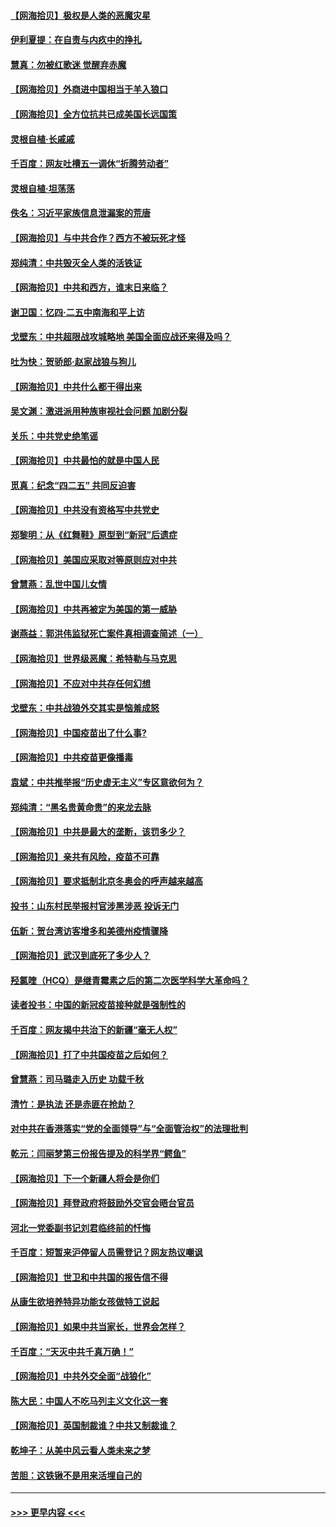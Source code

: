 #### [【网海拾贝】极权是人类的恶魔灾星](../pages/nsc993/n12910697.md?t=04282252) 
#### [伊利夏提：在自责与内疚中的挣扎](../pages/nsc993/n12910493.md?t=04282252) 
#### [慧真：勿被红歌迷 觉醒弃赤魔](../pages/nsc993/n12910485.md?t=04282252) 
#### [【网海拾贝】外商进中国相当于羊入狼口](../pages/nsc993/n12908274.md?t=04282252) 
#### [【网海拾贝】全方位抗共已成美国长远国策](../pages/nsc993/n12906878.md?t=04282252) 
#### [灵根自植‧长戚戚](../pages/nsc993/n12905585.md?t=04282252) 
#### [千百度：网友吐槽五一调休“折腾劳动者”](../pages/nsc993/n12905934.md?t=04282252) 
#### [灵根自植‧坦荡荡](../pages/nsc993/n12905562.md?t=04282252) 
#### [佚名：习近平家族信息泄漏案的荒唐](../pages/nsc993/n12904705.md?t=04282252) 
#### [【网海拾贝】与中共合作？西方不被玩死才怪](../pages/nsc993/n12903873.md?t=04282252) 
#### [郑纯清：中共毁灭全人类的活铁证](../pages/nsc993/n12903785.md?t=04282252) 
#### [【网海拾贝】中共和西方，谁末日来临？](../pages/nsc993/n12903482.md?t=04282252) 
#### [谢卫国：忆四‧二五中南海和平上访](../pages/nsc993/n12902192.md?t=04282252) 
#### [戈壁东：中共超限战攻城略地 美国全面应战还来得及吗？](../pages/nsc993/n12902297.md?t=04282252) 
#### [吐为快：贺骄郎‧赵家战狼与狗儿](../pages/nsc993/n12902280.md?t=04282252) 
#### [【网海拾贝】中共什么都干得出来](../pages/nsc993/n12897500.md?t=04282252) 
#### [吴文渊：激进派用种族审视社会问题 加剧分裂](../pages/nsc993/n12893881.md?t=04282252) 
#### [关乐：中共党史绝笔谣](../pages/nsc993/n12897270.md?t=04282252) 
#### [【网海拾贝】中共最怕的就是中国人民](../pages/nsc993/n12894705.md?t=04282252) 
#### [觅真：纪念“四二五” 共同反迫害](../pages/nsc993/n12894553.md?t=04282252) 
#### [【网海拾贝】中共没有资格写中共党史](../pages/nsc993/n12892231.md?t=04282252) 
#### [郑黎明：从《红舞鞋》原型到“新冠”后遗症](../pages/nsc993/n12890469.md?t=04282252) 
#### [【网海拾贝】美国应采取对等原则应对中共](../pages/nsc993/n12889176.md?t=04282252) 
#### [曾慧燕：乱世中国儿女情](../pages/nsc993/n12887931.md?t=04282252) 
#### [【网海拾贝】中共再被定为美国的第一威胁](../pages/nsc993/n12887580.md?t=04282252) 
#### [谢燕益：郭洪伟监狱死亡案件真相调查简述（一）](../pages/nsc993/n12885648.md?t=04282252) 
#### [【网海拾贝】世界级恶魔：希特勒与马克思](../pages/nsc993/n12884062.md?t=04282252) 
#### [【网海拾贝】不应对中共存任何幻想](../pages/nsc993/n12881460.md?t=04282252) 
#### [戈壁东：中共战狼外交其实是恼羞成怒](../pages/nsc993/n12880392.md?t=04282252) 
#### [【网海拾贝】中国疫苗出了什么事?](../pages/nsc993/n12879124.md?t=04282252) 
#### [【网海拾贝】中共疫苗更像播毒](../pages/nsc993/n12876631.md?t=04282252) 
#### [袁斌：中共推举报“历史虚无主义”专区意欲何为？](../pages/nsc993/n12876530.md?t=04282252) 
#### [郑纯清：“黑名贵黄命贵”的来龙去脉](../pages/nsc993/n12875589.md?t=04282252) 
#### [【网海拾贝】中共是最大的垄断，该罚多少？](../pages/nsc993/n12874006.md?t=04282252) 
#### [【网海拾贝】亲共有风险，疫苗不可靠](../pages/nsc993/n12872224.md?t=04282252) 
#### [【网海拾贝】要求抵制北京冬奥会的呼声越来越高](../pages/nsc993/n12868962.md?t=04282252) 
#### [投书：山东村民举报村官涉黑涉恶 投诉无门](../pages/nsc993/n12869726.md?t=04282252) 
#### [伍新：贺台湾访客增多和美德州疫情骤降](../pages/nsc993/n12865651.md?t=04282252) 
#### [【网海拾贝】武汉到底死了多少人？](../pages/nsc993/n12863707.md?t=04282252) 
#### [羟氯喹（HCQ）是继青霉素之后的第二次医学科学大革命吗？](../pages/nsc993/n12638564.md?t=04282252) 
#### [读者投书：中国的新冠疫苗接种就是强制性的](../pages/nsc993/n12859932.md?t=04282252) 
#### [千百度：网友揭中共治下的新疆“毫无人权”](../pages/nsc993/n12858385.md?t=04282252) 
#### [【网海拾贝】打了中共国疫苗之后如何？](../pages/nsc993/n12857866.md?t=04282252) 
#### [曾慧燕：司马璐走入历史 功载千秋](../pages/nsc993/n12856996.md?t=04282252) 
#### [清竹：是执法 还是赤匪在抢劫？](../pages/nsc993/n12856952.md?t=04282252) 
#### [对中共在香港落实“党的全面领导”与“全面管治权”的法理批判](../pages/nsc993/n12856929.md?t=04282252) 
#### [乾元：闫丽梦第三份报告提及的科学界“鳄鱼”](../pages/nsc993/n12855985.md?t=04282252) 
#### [【网海拾贝】下一个新疆人将会是你们](../pages/nsc993/n12855864.md?t=04282252) 
#### [【网海拾贝】拜登政府将鼓励外交官会晤台官员](../pages/nsc993/n12853615.md?t=04282252) 
#### [河北一党委副书记刘君临终前的忏悔](../pages/nsc993/n12849420.md?t=04282252) 
#### [千百度：短暂来沪停留人员需登记？网友热议嘲讽](../pages/nsc993/n12853497.md?t=04282252) 
#### [【网海拾贝】世卫和中共国的报告信不得](../pages/nsc993/n12850902.md?t=04282252) 
#### [从康生欲培养特异功能女孩做特工说起](../pages/nsc993/n12849289.md?t=04282252) 
#### [【网海拾贝】如果中共当家长，世界会怎样？](../pages/nsc993/n12848436.md?t=04282252) 
#### [千百度：“天灭中共千真万确！”](../pages/nsc993/n12845659.md?t=04282252) 
#### [【网海拾贝】中共外交全面“战狼化”](../pages/nsc993/n12845607.md?t=04282252) 
#### [陈大民：中国人不吃马列主义文化这一套](../pages/nsc993/n12842496.md?t=04282252) 
#### [【网海拾贝】英国制裁谁？中共又制裁谁？](../pages/nsc993/n12840909.md?t=04282252) 
#### [乾坤子：从美中风云看人类未来之梦](../pages/nsc993/n12840590.md?t=04282252) 
#### [苦胆：这铁锹不是用来活埋自己的](../pages/nsc993/n12839512.md?t=04282252) 

----
#### [ >>> 更早内容 <<< ](../indexes/nsc993-earlier.md)

